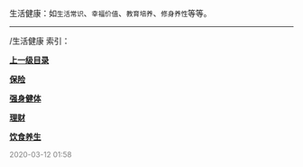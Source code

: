 生活健康：如`生活常识`、`幸福价值`、`教育培养`、`修身养性`等等。


----

/生活健康 索引：


**[上一级目录]()**

**[保险](/生活健康/保险/)**

**[强身健体](/生活健康/强身健体/)**

**[理财](/生活健康/理财/)**

**[饮食养生](/生活健康/饮食养生/)**


<font size=2 color='grey'> 2020-03-12 01:58 </font>